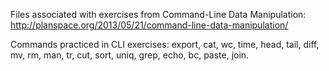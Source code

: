 Files associated with exercises from Command-Line Data Manipulation: http://planspace.org/2013/05/21/command-line-data-manipulation/

Commands practiced in CLI exercises: export, cat, wc, time, head, tail, diff, mv, rm, man, tr, cut, sort, uniq, grep, echo, bc, paste, join.
